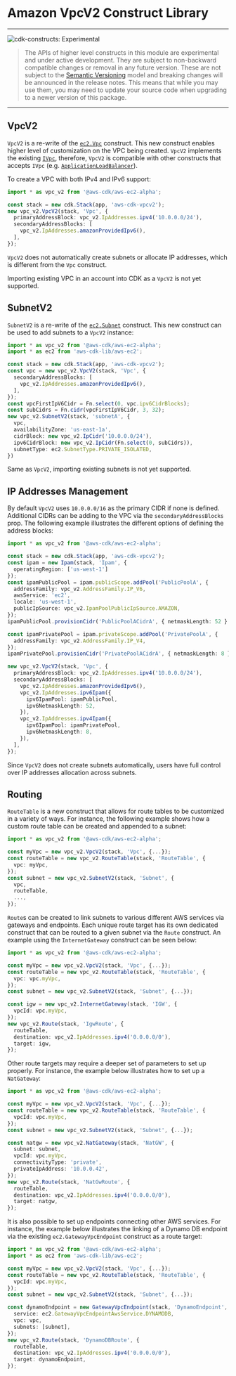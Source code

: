 # Amazon VpcV2 Construct Library

<!--BEGIN STABILITY BANNER-->

---

![cdk-constructs: Experimental](https://img.shields.io/badge/cdk--constructs-experimental-important.svg?style=for-the-badge)

> The APIs of higher level constructs in this module are experimental and under active development. They are subject to non-backward compatible changes or removal in any future version. These are not subject to the [Semantic Versioning](https://semver.org/) model and breaking changes will be announced in the release notes. This means that while you may use them, you may need to update your source code when upgrading to a newer version of this package.

---

<!--END STABILITY BANNER-->

## VpcV2

`VpcV2` is a re-write of the [`ec2.Vpc`](https://docs.aws.amazon.com/cdk/api/v2/docs/aws-cdk-lib.aws_ec2.Vpc.html) construct. This new construct enables higher level of customization
on the VPC being created. `VpcV2` implements the existing [`IVpc`](https://docs.aws.amazon.com/cdk/api/v2/docs/aws-cdk-lib.aws_ec2.IVpc.html), therefore,
`VpcV2` is compatible with other constructs that accepts `IVpc` (e.g. [`ApplicationLoadBalancer`](https://docs.aws.amazon.com/cdk/api/v2/docs/aws-cdk-lib.aws_elasticloadbalancingv2.ApplicationLoadBalancer.html#construct-props)).

To create a VPC with both IPv4 and IPv6 support:

```ts
import * as vpc_v2 from '@aws-cdk/aws-ec2-alpha';

const stack = new cdk.Stack(app, 'aws-cdk-vpcv2');
new vpc_v2.VpcV2(stack, 'Vpc', {
  primaryAddressBlock: vpc_v2.IpAddresses.ipv4('10.0.0.0/24'),
  secondaryAddressBlocks: [
    vpc_v2.IpAddresses.amazonProvidedIpv6(),
  ],
});
```

`VpcV2` does not automatically create subnets or allocate IP addresses, which is different from the `Vpc` construct.

Importing existing VPC in an account into CDK as a `VpcV2` is not yet supported.

## SubnetV2

`SubnetV2` is a re-write of the [`ec2.Subnet`](https://docs.aws.amazon.com/cdk/api/v2/docs/aws-cdk-lib.aws_ec2.Subnet.html) construct.
This new construct can be used to add subnets to a `VpcV2` instance:

```ts
import * as vpc_v2 from '@aws-cdk/aws-ec2-alpha';
import * as ec2 from 'aws-cdk-lib/aws-ec2';

const stack = new cdk.Stack(app, 'aws-cdk-vpcv2');
const vpc = new vpc_v2.VpcV2(stack, 'Vpc', {
  secondaryAddressBlocks: [
    vpc_v2.IpAddresses.amazonProvidedIpv6(),
  ],
});
const vpcFirstIpV6Cidr = Fn.select(0, vpc.ipv6CidrBlocks);
const subCidrs = Fn.cidr(vpcFirstIpV6Cidr, 3, 32);
new vpc_v2.SubnetV2(stack, 'subnetA', {
  vpc,
  availabilityZone: 'us-east-1a',
  cidrBlock: new vpc_v2.IpCidr('10.0.0.0/24'),
  ipv6CidrBlock: new vpc_v2.IpCidr(Fn.select(0, subCidrs)),
  subnetType: ec2.SubnetType.PRIVATE_ISOLATED,
})
```

Same as `VpcV2`, importing existing subnets is not yet supported.

## IP Addresses Management

By default `VpcV2` uses `10.0.0.0/16` as the primary CIDR if none is defined. 
Additional CIDRs can be adding to the VPC via the `secondaryAddressBlocks` prop.
The following example illustrates the different options of defining the address blocks:

```ts
import * as vpc_v2 from '@aws-cdk/aws-ec2-alpha';

const stack = new cdk.Stack(app, 'aws-cdk-vpcv2');
const ipam = new Ipam(stack, 'Ipam', {
  operatingRegion: ['us-west-1']
});
const ipamPublicPool = ipam.publicScope.addPool('PublicPoolA', {
  addressFamily: vpc_v2.AddressFamily.IP_V6,
  awsService: 'ec2',
  locale: 'us-west-1',
  publicIpSource: vpc_v2.IpamPoolPublicIpSource.AMAZON,
});
ipamPublicPool.provisionCidr('PublicPoolACidrA', { netmaskLength: 52 } );

const ipamPrivatePool = ipam.privateScope.addPool('PrivatePoolA', {
  addressFamily: vpc_v2.AddressFamily.IP_V4,
});
ipamPrivatePool.provisionCidr('PrivatePoolACidrA', { netmaskLength: 8 } );

new vpc_v2.VpcV2(stack, 'Vpc', {
  primaryAddressBlock: vpc_v2.IpAddresses.ipv4('10.0.0.0/24'),
  secondaryAddressBlocks: [
    vpc_v2.IpAddresses.amazonProvidedIpv6(),
    vpc_v2.IpAddresses.ipv6Ipam({
      ipv6IpamPool: ipamPublicPool,
      ipv6NetmaskLength: 52,
    }),
    vpc_v2.IpAddresses.ipv4Ipam({
      ipv6IpamPool: ipamPrivatePool,
      ipv6NetmaskLength: 8,
    }),
  ],
});
```

Since `VpcV2` does not create subnets automatically, users have full control over IP addresses allocation across subnets.


## Routing

`RouteTable` is a new construct that allows for route tables to be customized in a variety of ways. For instance, the following example shows how a custom route table can be created and appended to a subnet:

```ts
import * as vpc_v2 from '@aws-cdk/aws-ec2-alpha';

const myVpc = new vpc_v2.VpcV2(stack, 'Vpc', {...});
const routeTable = new vpc_v2.RouteTable(stack, 'RouteTable', {
  vpc: myVpc,
});
const subnet = new vpc_v2.SubnetV2(stack, 'Subnet', {
  vpc,
  routeTable,
  ...,
});
```

`Route`s can be created to link subnets to various different AWS services via gateways and endpoints. Each unique route target has its own dedicated construct that can be routed to a given subnet via the `Route` construct. An example using the `InternetGateway` construct can be seen below:

```ts
import * as vpc_v2 from '@aws-cdk/aws-ec2-alpha';

const myVpc = new vpc_v2.VpcV2(stack, 'Vpc', {...});
const routeTable = new vpc_v2.RouteTable(stack, 'RouteTable', {
  vpc: vpc.myVpc,
});
const subnet = new vpc_v2.SubnetV2(stack, 'Subnet', {...});

const igw = new vpc_v2.InternetGateway(stack, 'IGW', {
  vpcId: vpc.myVpc,
});
new vpc_v2.Route(stack, 'IgwRoute', {
  routeTable,
  destination: vpc_v2.IpAddresses.ipv4('0.0.0.0/0'),
  target: igw,
});
```

Other route targets may require a deeper set of parameters to set up properly. For instance, the example below illustrates how to set up a `NatGateway`:

```ts
import * as vpc_v2 from '@aws-cdk/aws-ec2-alpha';

const myVpc = new vpc_v2.VpcV2(stack, 'Vpc', {...});
const routeTable = new vpc_v2.RouteTable(stack, 'RouteTable', {
  vpcId: vpc.myVpc,
});
const subnet = new vpc_v2.SubnetV2(stack, 'Subnet', {...});

const natgw = new vpc_v2.NatGateway(stack, 'NatGW', {
  subnet: subnet,
  vpcId: vpc.myVpc,
  connectivityType: 'private',
  privateIpAddress: '10.0.0.42',
});
new vpc_v2.Route(stack, 'NatGwRoute', {
  routeTable,
  destination: vpc_v2.IpAddresses.ipv4('0.0.0.0/0'),
  target: natgw,
});
```

It is also possible to set up endpoints connecting other AWS services. For instance, the example below illustrates the linking of a Dynamo DB endpoint via the existing `ec2.GatewayVpcEndpoint` construct as a route target:

```ts
import * as vpc_v2 from '@aws-cdk/aws-ec2-alpha';
import * as ec2 from 'aws-cdk-lib/aws-ec2';

const myVpc = new vpc_v2.VpcV2(stack, 'Vpc', {...});
const routeTable = new vpc_v2.RouteTable(stack, 'RouteTable', {
  vpcId: vpc.myVpc,
});
const subnet = new vpc_v2.SubnetV2(stack, 'Subnet', {...});

const dynamoEndpoint = new GatewayVpcEndpoint(stack, 'DynamoEndpoint', {
  service: ec2.GatewayVpcEndpointAwsService.DYNAMODB,
  vpc: vpc,
  subnets: [subnet],
});
new vpc_v2.Route(stack, 'DynamoDBRoute', {
  routeTable,
  destination: vpc_v2.IpAddresses.ipv4('0.0.0.0/0'),
  target: dynamoEndpoint,
});
```
